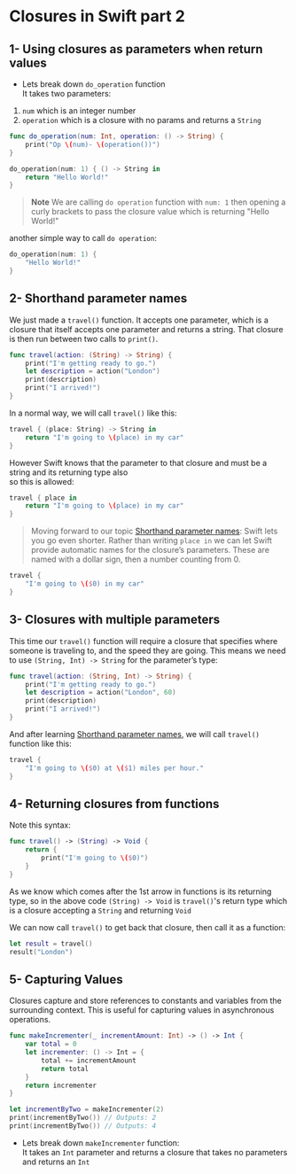 # Closures in Swift part 2

## 1- Using closures as parameters when return values
- Lets break down `do_operation` function <br>
It takes two parameters:
1. `num` which is an integer number 
2. `operation` which is a closure with no params and returns a `String`

```swift
func do_operation(num: Int, operation: () -> String) {
    print("Op \(num)- \(operation())")
}

do_operation(num: 1) { () -> String in
    return "Hello World!"
}

```
> **Note**
> We are calling `do operation` function with `num: 1` then opening a curly brackets to pass the closure value which is returning "Hello World!" 

another simple way to call `do operation`:
```swift
do_operation(num: 1) {
    "Hello World!"
}
```

## 2- Shorthand parameter names
We just made a `travel()` function. It accepts one parameter, which is a closure that itself accepts one parameter and returns a string. That closure is then run between two calls to `print()`.

```swift
func travel(action: (String) -> String) {
    print("I'm getting ready to go.")
    let description = action("London")
    print(description)
    print("I arrived!")
}
```

In a normal way, we will call `travel()` like this:

```swift
travel { (place: String) -> String in
    return "I'm going to \(place) in my car"
}
```

However Swift knows that the parameter to that closure and must be a string and its returning type also <br>so this is allowed:

```swift
travel { place in
    return "I'm going to \(place) in my car"
}
```

> Moving forward to our topic [Shorthand parameter names](#2--Shorthand-parameter-names):
Swift lets you go even shorter. Rather than writing `place in` we can let Swift provide automatic names for the closure’s parameters. These are named with a dollar sign, then a number counting from 0.

```swift
travel {
    "I'm going to \($0) in my car"
}
```

## 3- Closures with multiple parameters
This time our `travel()` function will require a closure that specifies where someone is traveling to, and the speed they are going. This means we need to use `(String, Int) -> String` for the parameter’s type:

```swift
func travel(action: (String, Int) -> String) {
    print("I'm getting ready to go.")
    let description = action("London", 60)
    print(description)
    print("I arrived!")
}
```

And after learning [Shorthand parameter names](#2--Shorthand-parameter-names), we will call `travel()` function like this:

```swift
travel {
    "I'm going to \($0) at \($1) miles per hour."
}
```

## 4- Returning closures from functions
Note this syntax:
```swift
func travel() -> (String) -> Void {
    return {
        print("I'm going to \($0)")
    }
}
```
As we know which comes after the 1st arrow in functions is its returning type, so in the above code `(String) -> Void` is `travel()`'s return type which is a closure accepting a `String` and returning `Void`<br>

We can now call `travel()` to get back that closure, then call it as a function:

```swift
let result = travel()
result("London")
```

## 5- Capturing Values
Closures capture and store references to constants and variables from the surrounding context. This is useful for capturing values in asynchronous operations.

```swift
func makeIncrementer(_ incrementAmount: Int) -> () -> Int {
    var total = 0
    let incrementer: () -> Int = {
        total += incrementAmount
        return total
    }
    return incrementer
}

let incrementByTwo = makeIncrementer(2)
print(incrementByTwo()) // Outputs: 2
print(incrementByTwo()) // Outputs: 4
```

- Lets break down `makeIncrementer` function:<br>
It takes an `Int` parameter and returns a closure that takes no parameters and returns an `Int`